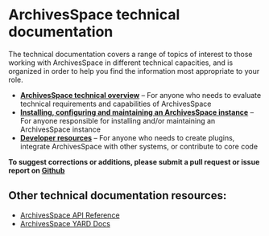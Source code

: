 # ArchivesSpace technical documentation

The technical documentation covers a range of topics of interest to those working with ArchivesSpace in different technical capacities, and is organized in order to help you find the information most appropriate to your role.
 
* **[ArchivesSpace technical overview](./readme_evaluate.md)** – For anyone who needs to evaluate technical requirements and capabilities of ArchivesSpace
* **[Installing, configuring and maintaining an ArchivesSpace instance](./readme_implement.md)** – For anyone responsible for installing and/or maintaining an ArchivesSpace instance
* **[Developer resources](./readme_develop.md)** – For anyone who needs to create plugins, integrate ArchivesSpace with other systems, or contribute to core code

**To suggest corrections or additions, please submit a pull request or issue report on [Github](https://github.com/archivesspace/tech-docs)**

## Other technical documentation resources:

* [ArchivesSpace API Reference](http://archivesspace.github.io/archivesspace/api/)
* [ArchivesSpace YARD Docs](http://archivesspace.github.io/archivesspace/doc/)
